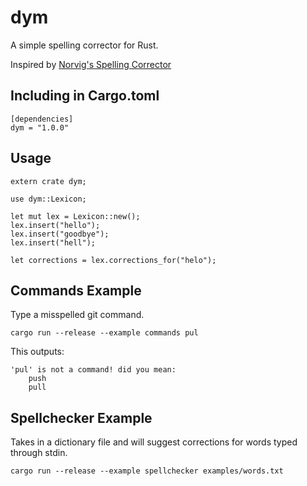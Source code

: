 # dym
A simple spelling corrector for Rust.

Inspired by [Norvig's Spelling Corrector](http://norvig.com/spell-correct.html)

## Including in Cargo.toml 

    [dependencies]
    dym = "1.0.0"

## Usage
    
    extern crate dym;

    use dym::Lexicon;

    let mut lex = Lexicon::new();
    lex.insert("hello");
    lex.insert("goodbye");
    lex.insert("hell");

    let corrections = lex.corrections_for("helo");

## Commands Example

Type a misspelled git command.

    cargo run --release --example commands pul

This outputs:

    'pul' is not a command! did you mean:
        push
        pull

## Spellchecker Example 

Takes in a dictionary file and will suggest corrections for words typed through stdin.

    cargo run --release --example spellchecker examples/words.txt

